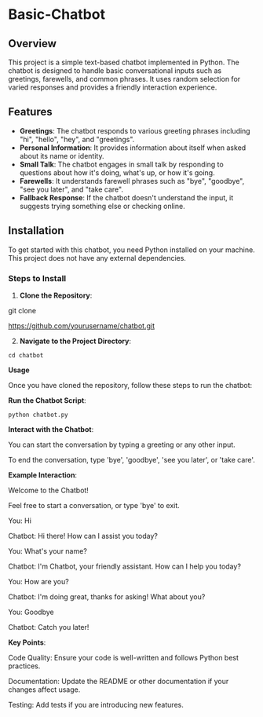 # Basic-Chatbot

## Overview

This project is a simple text-based chatbot implemented in Python. The chatbot is designed to handle basic conversational inputs such as greetings, farewells, and common phrases. It uses random selection for varied responses and provides a friendly interaction experience.

## Features

- **Greetings**: The chatbot responds to various greeting phrases including "hi", "hello", "hey", and "greetings".
- **Personal Information**: It provides information about itself when asked about its name or identity.
- **Small Talk**: The chatbot engages in small talk by responding to questions about how it's doing, what's up, or how it's going.
- **Farewells**: It understands farewell phrases such as "bye", "goodbye", "see you later", and "take care".
- **Fallback Response**: If the chatbot doesn't understand the input, it suggests trying something else or checking online.

## Installation

To get started with this chatbot, you need Python installed on your machine. This project does not have any external dependencies.

### Steps to Install

1. **Clone the Repository**:

git clone

https://github.com/yourusername/chatbot.git

2. **Navigate to the Project Directory**:

```
cd chatbot
```
    
**Usage**

Once you have cloned the repository, follow these steps to run the chatbot:

**Run the Chatbot Script**:

```
python chatbot.py
```

**Interact with the Chatbot**:

You can start the conversation by typing a greeting or any other input.

To end the conversation, type 'bye', 'goodbye', 'see you later', or 'take care'.

**Example Interaction**:

Welcome to the Chatbot!

Feel free to start a conversation, or type 'bye' to exit.

You: Hi

Chatbot: Hi there! How can I assist you today?

You: What's your name?

Chatbot: I'm Chatbot, your friendly assistant. How can I help you today?

You: How are you?

Chatbot: I'm doing great, thanks for asking! What about you?

You: Goodbye

Chatbot: Catch you later!

**Key Points**:

Code Quality: Ensure your code is well-written and follows Python best practices.

Documentation: Update the README or other documentation if your changes affect usage.

Testing: Add tests if you are introducing new features.
